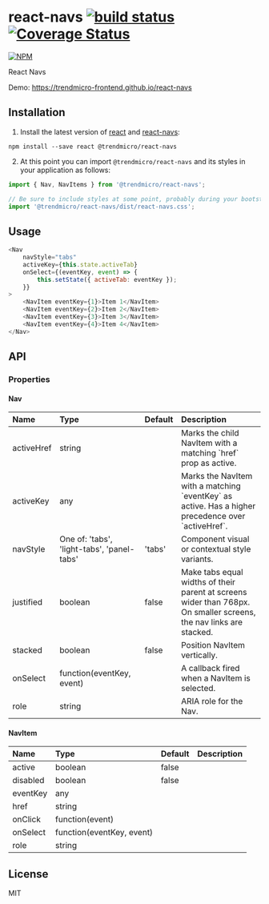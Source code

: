 # react-navs [![build status](https://travis-ci.org/trendmicro-frontend/react-navs.svg?branch=master)](https://travis-ci.org/trendmicro-frontend/react-navs) [![Coverage Status](https://coveralls.io/repos/github/trendmicro-frontend/react-navs/badge.svg?branch=master)](https://coveralls.io/github/trendmicro-frontend/react-navs?branch=master)

[![NPM](https://nodei.co/npm/@trendmicro/react-navs.png?downloads=true&stars=true)](https://nodei.co/npm/@trendmicro/react-navs/)

React Navs

Demo: https://trendmicro-frontend.github.io/react-navs

## Installation

1. Install the latest version of [react](https://github.com/facebook/react) and [react-navs](https://github.com/trendmicro-frontend/react-navs):

  ```
  npm install --save react @trendmicro/react-navs
  ```

2. At this point you can import `@trendmicro/react-navs` and its styles in your application as follows:

  ```js
  import { Nav, NavItems } from '@trendmicro/react-navs';

  // Be sure to include styles at some point, probably during your bootstraping
  import '@trendmicro/react-navs/dist/react-navs.css';
  ```

## Usage

```js
<Nav
    navStyle="tabs"
    activeKey={this.state.activeTab}
    onSelect={(eventKey, event) => {
        this.setState({ activeTab: eventKey });
    }}
>
    <NavItem eventKey={1}>Item 1</NavItem>
    <NavItem eventKey={2}>Item 2</NavItem>
    <NavItem eventKey={3}>Item 3</NavItem>
    <NavItem eventKey={4}>Item 4</NavItem>
</Nav>
```

## API

### Properties

#### Nav

<table>
  <thead>
    <tr>
      <th align="left">Name</th>
      <th align="left">Type</th>
      <th align="left">Default</th>
      <th align="left">Description</th>
    </tr>
  </thead>
  <tbody>
    <tr>
      <td>activeHref</td>
      <td>string</td>
      <td></td>
      <td>Marks the child NavItem with a matching `href` prop as active.</td>
    </tr>
    <tr>
      <td>activeKey</td>
      <td>any</td>
      <td></td>
      <td>Marks the NavItem with a matching `eventKey` as active. Has a higher precedence over `activeHref`.</td>
    </tr>
    <tr>
      <td>navStyle</td>
      <td>One of: 'tabs', 'light-tabs', 'panel-tabs'</td>
      <td>'tabs'</td>
      <td>Component visual or contextual style variants.</td>
    </tr>
    <tr>
      <td>justified</td>
      <td>boolean</td>
      <td>false</td>
      <td>Make tabs equal widths of their parent at screens wider than 768px. On smaller screens, the nav links are stacked.</td>
    </tr>
    <tr>
      <td>stacked</td>
      <td>boolean</td>
      <td>false</td>
      <td>Position NavItem vertically.</td>
    </tr>
    <tr>
      <td>onSelect</td>
      <td>function(eventKey, event)</td>
      <td></td>
      <td>A callback fired when a NavItem is selected.</td>
    </tr>
    <tr>
      <td>role</td>
      <td>string</td>
      <td></td>
      <td>ARIA role for the Nav.</td>
    </tr>
  </tbody>
</table>

#### NavItem

<table>
  <thead>
    <tr>
      <th align="left">Name</th>
      <th align="left">Type</th>
      <th align="left">Default</th>
      <th align="left">Description</th>
    </tr>
  </thead>
  <tbody>
    <tr>
      <td>active</td>
      <td>boolean</td>
      <td>false</td>
      <td></td>
    </tr>
    <tr>
      <td>disabled</td>
      <td>boolean</td>
      <td>false</td>
      <td></td>
    </tr>
    <tr>
      <td>eventKey</td>
      <td>any</td>
      <td></td>
      <td></td>
    </tr>
    <tr>
      <td>href</td>
      <td>string</td>
      <td></td>
      <td></td>
    </tr>
    <tr>
      <td>onClick</td>
      <td>function(event)</td>
      <td></td>
      <td></td>
    </tr>
    <tr>
      <td>onSelect</td>
      <td>function(eventKey, event)</td>
      <td></td>
      <td></td>
    </tr>
    <tr>
      <td>role</td>
      <td>string</td>
      <td></td>
      <td></td>
    </tr>
  </tbody>
</table>

## License

MIT
